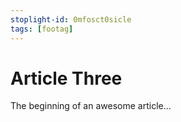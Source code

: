 ```yaml
---
stoplight-id: 0mfosct0sicle
tags: [footag]
---
```


# Article Three

The beginning of an awesome article...
